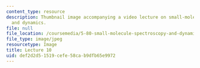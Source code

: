 ```yaml
---
content_type: resource
description: Thumbnail image accompanying a video lecture on small-molecule spectroscopy
  and dynamics.
file: null
file_location: /coursemedia/5-80-small-molecule-spectroscopy-and-dynamics-fall-2008/def2d2d51519cefe58cab9dfb65e9972_mit5_80f08lec10_th.jpg
file_type: image/jpeg
resourcetype: Image
title: Lecture 10
uid: def2d2d5-1519-cefe-58ca-b9dfb65e9972
---
```

